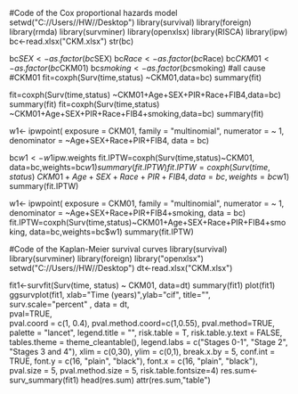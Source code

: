 #Code of the Cox proportional hazards model
setwd("C://Users//HW//Desktop")
library(survival)
library(foreign)
library(rmda)
library(survminer)
library(openxlsx)
library(RISCA)
library(ipw)
bc<-read.xlsx("CKM.xlsx")
str(bc)

bc$SEX<-as.factor(bc$SEX)
bc$Race<-as.factor(bc$Race)
bc$CKM01<-as.factor(bc$CKM01)
bc$smoking<-as.factor(bc$smoking)
#all cause
#CKM01
fit=coxph(Surv(time,status) ~CKM01,data=bc)
summary(fit)

fit=coxph(Surv(time,status) ~CKM01+Age+SEX+PIR+Race+FIB4,data=bc)
summary(fit)
fit=coxph(Surv(time,status) ~CKM01+Age+SEX+PIR+Race+FIB4+smoking,data=bc)
summary(fit)

w1<- ipwpoint(
  exposure = CKM01,
  family = "multinomial",
  numerator = ~ 1,
  denominator = ~Age+SEX+Race+PIR+FIB4,
  data = bc)

bc$w1<-w1$ipw.weights
fit.IPTW=coxph(Surv(time,status)~CKM01, data=bc,weights=bc$w1)
summary(fit.IPTW)
fit.IPTW=coxph(Surv(time,status)~CKM01+Age+SEX+Race+PIR+FIB4, data=bc,weights=bc$w1)
summary(fit.IPTW)

w1<- ipwpoint(
  exposure = CKM01,
  family = "multinomial",
  numerator = ~ 1,
  denominator = ~Age+SEX+Race+PIR+FIB4+smoking,
  data = bc)
fit.IPTW=coxph(Surv(time,status)~CKM01+Age+SEX+Race+PIR+FIB4+smoking, data=bc,weights=bc$w1)
summary(fit.IPTW)

#Code of the Kaplan-Meier survival curves
library(survival)
library(survminer)
library(foreign)
library("openxlsx")
setwd("C://Users//HW//Desktop")
dt<-read.xlsx("CKM.xlsx")


fit1<-survfit(Surv(time, status) ~ CKM01,  data=dt)
summary(fit1)
plot(fit1)
ggsurvplot(fit1,
           xlab="Time (years)",ylab="cif",
           title="",
           surv.scale="percent" ,
           data = dt,     
           pval=TRUE,         
           pval.coord = c(1, 0.4),
           pval.method.coord=c(1,0.55),
           pval.method=TRUE,  
           palette = "lancet",
           legend.title = "",
           risk.table = T, 
           risk.table.y.text = FALSE,
           tables.theme = theme_cleantable(),
           legend.labs = c("Stages 0-1", "Stage 2", "Stages 3 and 4"),
           xlim = c(0,30), ylim = c(0,1),
           break.x.by = 5,
           conf.int = TRUE,
           font.y = c(16, "plain", "black"),
           font.x = c(16, "plain", "black"),
           pval.size = 5,
           pval.method.size = 5,
           risk.table.fontsize=4)
res.sum<-surv_summary(fit1)
head(res.sum)
attr(res.sum,"table")
